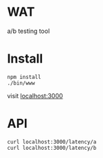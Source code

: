 # WAT

a/b testing tool


# Install
```
npm install
./bin/www
```

visit 
[localhost:3000](http://localhost:3000)

# API
```
curl localhost:3000/latency/a
curl localhost:3000/latency/b
``` 
